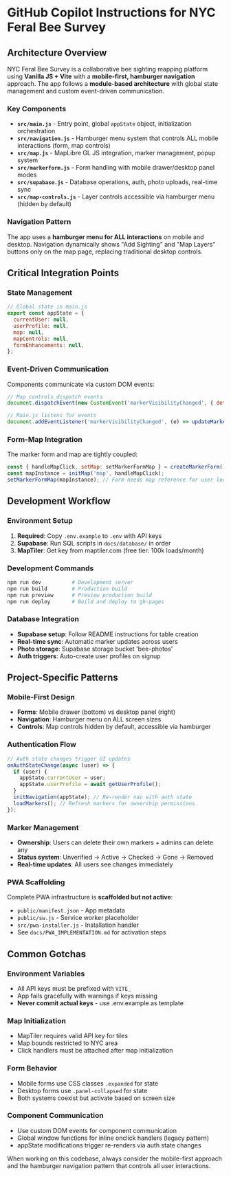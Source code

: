 # GitHub Copilot Instructions for NYC Feral Bee Survey

## Architecture Overview

NYC Feral Bee Survey is a collaborative bee sighting mapping platform using **Vanilla JS + Vite** with a **mobile-first, hamburger navigation** approach. The app follows a **module-based architecture** with global state management and custom event-driven communication.

### Key Components
- **`src/main.js`** - Entry point, global `appState` object, initialization orchestration
- **`src/navigation.js`** - Hamburger menu system that controls ALL mobile interactions (form, map controls)
- **`src/map.js`** - MapLibre GL JS integration, marker management, popup system
- **`src/markerform.js`** - Form handling with mobile drawer/desktop panel modes
- **`src/supabase.js`** - Database operations, auth, photo uploads, real-time sync
- **`src/map-controls.js`** - Layer controls accessible via hamburger menu (hidden by default)

### Navigation Pattern
The app uses a **hamburger menu for ALL interactions** on mobile and desktop. Navigation dynamically shows "Add Sighting" and "Map Layers" buttons only on the map page, replacing traditional desktop controls.

## Critical Integration Points

### State Management
```javascript
// Global state in main.js
export const appState = {
  currentUser: null,
  userProfile: null,
  map: null,
  mapControls: null,
  formEnhancements: null,
};
```

### Event-Driven Communication
Components communicate via custom DOM events:
```javascript
// Map controls dispatch events
document.dispatchEvent(new CustomEvent('markerVisibilityChanged', { detail: this.layers.markers }));

// Main.js listens for events
document.addEventListener('markerVisibilityChanged', (e) => updateMarkerVisibility(e.detail));
```

### Form-Map Integration
The marker form and map are tightly coupled:
```javascript
const { handleMapClick, setMap: setMarkerFormMap } = createMarkerForm();
const mapInstance = initMap('map', handleMapClick);
setMarkerFormMap(mapInstance); // Form needs map reference for user location
```

## Development Workflow

### Environment Setup
1. **Required**: Copy `.env.example` to `.env` with API keys
2. **Supabase**: Run SQL scripts in `docs/database/` in order
3. **MapTiler**: Get key from maptiler.com (free tier: 100k loads/month)

### Development Commands
```bash
npm run dev          # Development server
npm run build        # Production build
npm run preview      # Preview production build
npm run deploy       # Build and deploy to gh-pages
```

### Database Integration
- **Supabase setup**: Follow README instructions for table creation
- **Real-time sync**: Automatic marker updates across users
- **Photo storage**: Supabase storage bucket 'bee-photos'
- **Auth triggers**: Auto-create user profiles on signup

## Project-Specific Patterns

### Mobile-First Design
- **Forms**: Mobile drawer (bottom) vs desktop panel (right)
- **Navigation**: Hamburger menu on ALL screen sizes
- **Controls**: Map controls hidden by default, accessible via hamburger

### Authentication Flow
```javascript
// Auth state changes trigger UI updates
onAuthStateChange(async (user) => {
  if (user) {
    appState.currentUser = user;
    appState.userProfile = await getUserProfile();
  }
  initNavigation(appState); // Re-render nav with auth state
  loadMarkers(); // Refresh markers for ownership permissions
});
```

### Marker Management
- **Ownership**: Users can delete their own markers + admins can delete any
- **Status system**: Unverified → Active → Checked → Gone → Removed
- **Real-time updates**: All users see changes immediately

### PWA Scaffolding
Complete PWA infrastructure is **scaffolded but not active**:
- `public/manifest.json` - App metadata
- `public/sw.js` - Service worker placeholder
- `src/pwa-installer.js` - Installation handler
- See `docs/PWA_IMPLEMENTATION.md` for activation steps

## Common Gotchas

### Environment Variables
- All API keys must be prefixed with `VITE_`
- App fails gracefully with warnings if keys missing
- **Never commit actual keys** - use .env.example as template

### Map Initialization
- MapTiler requires valid API key for tiles
- Map bounds restricted to NYC area
- Click handlers must be attached after map initialization

### Form Behavior
- Mobile forms use CSS classes `.expanded` for state
- Desktop forms use `.panel-collapsed` for state
- Both systems coexist but activate based on screen size

### Component Communication
- Use custom DOM events for component communication
- Global window functions for inline onclick handlers (legacy pattern)
- appState modifications trigger re-renders via auth state changes

When working on this codebase, always consider the mobile-first approach and the hamburger navigation pattern that controls all user interactions.

